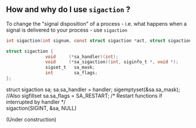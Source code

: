 ## How and why do I use `sigaction` ?

To change the "signal disposition" of a process - i.e. what happens when a signal is delivered to your process - use `sigaction`

```C
int sigaction(int signum, const struct sigaction *act, struct sigaction *oldact);

struct sigaction {
               void     (*sa_handler)(int);
               void     (*sa_sigaction)(int, siginfo_t *, void *);
               sigset_t   sa_mask;
               int        sa_flags;
}; 
```

struct sigaction sa; 
sa.sa_handler = handler;
sigemptyset(&sa.sa_mask);   //Also  sigfillset
sa.sa_flags = SA_RESTART; /* Restart functions if  interrupted by handler */     
sigaction(SIGINT, &sa, NULL)


(Under construction)